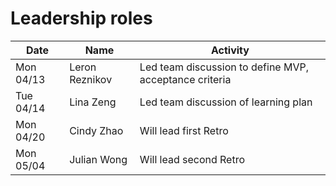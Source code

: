 # Leadership roles

| Date      | Name              | Activity                                               |
|-----------|-------------------|--------------------------------------------------------|
| Mon 04/13 | Leron Reznikov    | Led team discussion to define MVP, acceptance criteria | 
| Tue 04/14 | Lina Zeng         | Led team discussion of learning plan                   | 
| Mon 04/20 | Cindy Zhao        | Will lead first Retro                                  | 
| Mon 05/04 | Julian Wong       | Will lead second Retro                                 | 

